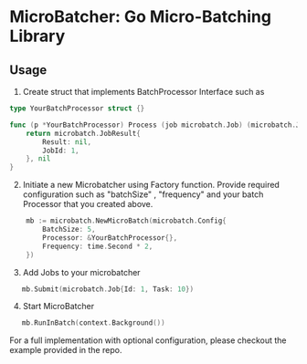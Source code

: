 # MicroBatcher: Go Micro-Batching Library

## Usage 
1. Create struct that implements BatchProcessor Interface such as 
```go
type YourBatchProcessor struct {}

func (p *YourBatchProcessor) Process (job microbatch.Job) (microbatch.JobResult, error) {
    return microbatch.JobResult{
        Result: nil, 
        JobId: 1,
    }, nil 
}
```

2. Initiate a new Microbatcher using Factory function. Provide required configuration such as "batchSize" , "frequency" and your batch Processor that you created above.
```go
	mb := microbatch.NewMicroBatch(microbatch.Config{
		BatchSize: 5,
		Processor: &YourBatchProcessor{},
		Frequency: time.Second * 2,
	})
```

3. Add Jobs to your microbatcher
```go
   mb.Submit(microbatch.Job{Id: 1, Task: 10})
```

4. Start MicroBatcher
```go
   mb.RunInBatch(context.Background())
```

For a full implementation with optional configuration, please checkout the example provided in the repo.
